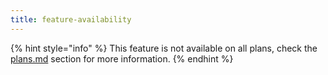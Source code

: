 ```yaml
---
title: feature-availability
---
```


{% hint style="info" %}
This feature is not available on all plans, check the [plans.md](../../account-management/plans.md "mention") section for more information.
{% endhint %}
